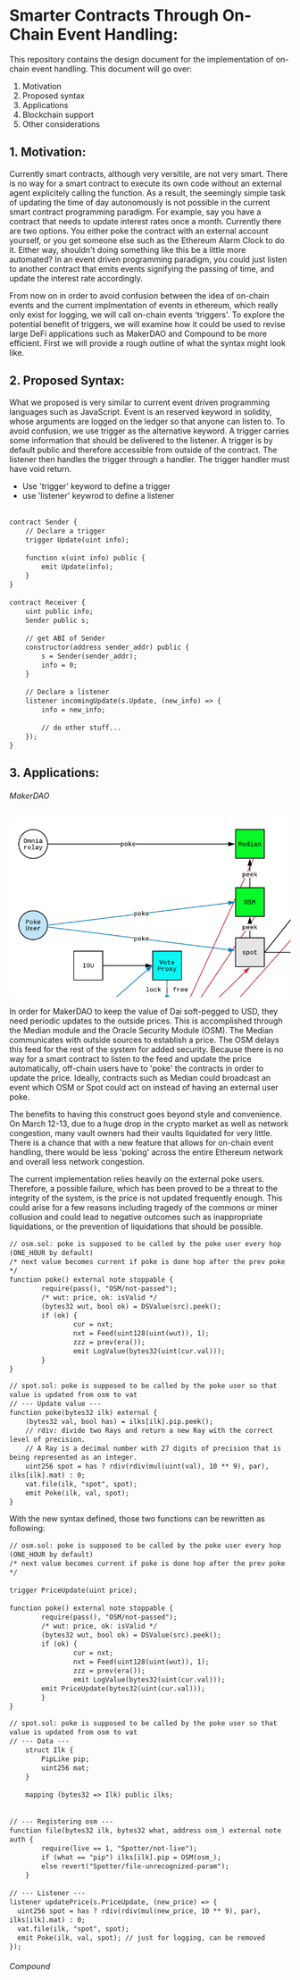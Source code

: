 # Smarter Contracts Through On-Chain Event Handling:

This repository contains the design document for the implementation of
on-chain event handling. This document will go over:

1. Motivation
2. Proposed syntax
3. Applications
4. Blockchain support
5. Other considerations


## 1. Motivation:

Currently smart contracts, although very versitile, are not very smart. There is
no way for a smart contract to execute its own code without an external agent explicitely
calling the function. As a result, the seemingly simple task of updating the time of day
autonomously is not possible in the current smart contract programming paradigm. For example,
say you have a contract that needs to update interest rates once a month. Currently there
are two options. You either poke the contract with an external account yourself, or you get
someone else such as the Ethereum Alarm Clock to do it. Either way, shouldn't doing something
like this be a little more automated? In an event driven programming paradigm, you could just
listen to another contract that emits events signifying the passing of time, and update the
interest rate accordingly.  

From now on in order to avoid confusion between the idea of on-chain events and the current
implmentation of events in ethereum, which really only exist for logging, we will call
on-chain events 'triggers'. To explore the potential benefit of triggers, we will
examine how it could be used to revise large DeFi applications such as MakerDAO and Compound
to be more efficient. First we will provide a rough outline of what the syntax might look like.


## 2. Proposed Syntax:

What we proposed is very similar to current event driven programming languages such as JavaScript.
Event is an reserved keyword in solidity, whose arguments are logged on the ledger so that anyone can listen to.
To avoid confusion, we use trigger as the alternative keyword. A trigger carries
some information that should be delivered to the listener. A trigger is by default
public and therefore accessible from outside of the contract. The listener then
handles the trigger through a handler. The trigger handler must have void return.

* Use 'trigger' keyword to define a trigger
* use 'listener' keywrod to define a listener

~~~~

contract Sender {
	// Declare a trigger
	trigger Update(uint info);

	function x(uint info) public {
		emit Update(info);
	}
}

contract Receiver {
	uint public info;
	Sender public s;

	// get ABI of Sender
	constructor(address sender_addr) public {
		s = Sender(sender_addr);
		info = 0;
	}

	// Declare a listener
	listener incomingUpdate(s.Update, (new_info) => {
		info = new_info;

		// do other stuff...
	});
}

~~~~


## 3. Applications:


###### MakerDAO

![MakerDAO Price Update System](/images/MCD_System_2.0.png)

In order for MakerDAO to keep the value of Dai soft-pegged to USD, they need periodic updates
to the outside prices. This is accomplished through the Median module and the
Oracle Security Module (OSM). The Median communicates with outside sources to establish a price.
The OSM delays this feed for the rest of the system for added security. Because there is no way
for a smart contract to listen to the feed and update the price automatically, off-chain users
have to 'poke' the contracts in order to update the price. Ideally, contracts such as Median
could broadcast an event which OSM or Spot could act on instead of having an external user poke.

The benefits to having this construct goes beyond style and convenience. On March 12-13, due to
a huge drop in the crypto market as well as network congestion, many vault owners had their
vaults liquidated for very little. There is a chance that with a new feature that allows for
on-chain event handling, there would be less 'poking' across the entire Ethereum network and
overall less network congestion.

The current implementation relies heavily on the external poke users. Therefore, a possible failure,
which has been proved to be a threat to the integrity of the system, is the price is not updated frequently enough.
This could arise for a few reasons including tragedy of the commons or miner collusion
and could lead to negative outcomes such as inappropriate liquidations, or the
 prevention of liquidations that should be possible.
~~~~
// osm.sol: poke is supposed to be called by the poke user every hop (ONE_HOUR by default)
/* next value becomes current if poke is done hop after the prev poke */
function poke() external note stoppable {
		require(pass(), "OSM/not-passed");
		/* wut: price, ok: isValid */
		(bytes32 wut, bool ok) = DSValue(src).peek();
		if (ok) {
				cur = nxt;
				nxt = Feed(uint128(uint(wut)), 1);
				zzz = prev(era());
				emit LogValue(bytes32(uint(cur.val)));
		}
}
~~~~

~~~~
// spot.sol: poke is supposed to be called by the poke user so that value is updated from osm to vat
// --- Update value ---
function poke(bytes32 ilk) external {
    (bytes32 val, bool has) = ilks[ilk].pip.peek();
    // rdiv: divide two Rays and return a new Ray with the correct level of precision.
    // A Ray is a decimal number with 27 digits of precision that is being represented as an integer.
    uint256 spot = has ? rdiv(rdiv(mul(uint(val), 10 ** 9), par), ilks[ilk].mat) : 0;
    vat.file(ilk, "spot", spot);
    emit Poke(ilk, val, spot);
}
~~~~

With the new syntax defined, those two functions can be rewritten as following:
~~~~
// osm.sol: poke is supposed to be called by the poke user every hop (ONE_HOUR by default)
/* next value becomes current if poke is done hop after the prev poke */

trigger PriceUpdate(uint price);

function poke() external note stoppable {
		require(pass(), "OSM/not-passed");
		/* wut: price, ok: isValid */
		(bytes32 wut, bool ok) = DSValue(src).peek();
		if (ok) {
				cur = nxt;
				nxt = Feed(uint128(uint(wut)), 1);
				zzz = prev(era());
				emit LogValue(bytes32(uint(cur.val)));
        emit PriceUpdate(bytes32(uint(cur.val)));
		}
}
~~~~

~~~~
// spot.sol: poke is supposed to be called by the poke user so that value is updated from osm to vat
// --- Data ---
    struct Ilk {
        PipLike pip;
        uint256 mat;
    }

    mapping (bytes32 => Ilk) public ilks;


// --- Registering osm ---
function file(bytes32 ilk, bytes32 what, address osm_) external note auth {
        require(live == 1, "Spotter/not-live");
        if (what == "pip") ilks[ilk].pip = OSM(osm_);
        else revert("Spotter/file-unrecognized-param");
    }

// --- Listener ---
listener updatePrice(s.PriceUpdate, (new_price) => {
  uint256 spot = has ? rdiv(rdiv(mul(new_price, 10 ** 9), par), ilks[ilk].mat) : 0;
  vat.file(ilk, "spot", spot);
  emit Poke(ilk, val, spot); // just for logging, can be removed
});
~~~~

###### Compound
